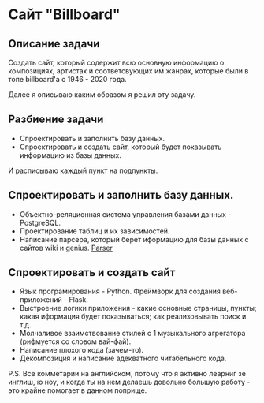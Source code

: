Сайт "Billboard"
=============================

Описание задачи
------------

Создать сайт, который содержит всю основную информацию о композициях, артистах и соответсвующих им жанрах, которые были в топе billboard'а с 1946 - 2020 года.

Далее я описываю каким образом я решил эту задачу.

Разбиение задачи
------------

  - Спроектировать и заполнить базу данных.
  - Спроектировать и создать сайт, который будет показывать информацию из базы данных.

И расписываю каждый пункт на подпункты.

Спроектировать и заполнить базу данных.
------------

  - Объектно-реляционная система управления базами данных - PostgreSQL.
  - Проектирование таблиц и их зависимостей.
  - Написание парсера, который берет иформацию для базы данных с сайтов wiki и genius. [Parser](https://github.com/Lepokurov/parser)

Спроектировать и создать сайт
------------

  - Язык програмирования - Python. Фреймворк для создания веб-приложений - Flask.
  - Выстроение логики приложения - какие основные страницы, пункты; какая иформация будет показываться; как реализовывать поиск и т.д.
  - Молчаливое взаимствование стилей с 1 музыкального агрегатора (рифмуется со словом вай-фай).
  - Написание плохого кода (зачем-то).
  - Декомпозиция и написание адекватного читабельного кода.
  
  
 P.S.
  Все комметарии на английском, потому что я активно леарниг зе инглиш, ю ноу, и когда ты на нем делаешь довольно большую работу - это крайне помогает в данном поприще.
